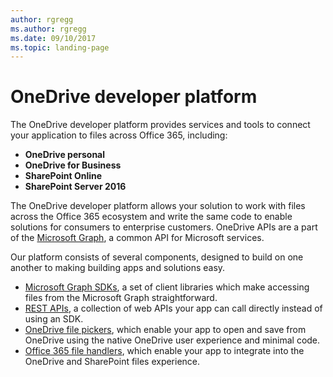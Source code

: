 ```yaml
---
author: rgregg
ms.author: rgregg
ms.date: 09/10/2017
ms.topic: landing-page
---
```

# OneDrive developer platform

The OneDrive developer platform provides services and tools to connect your application to files across Office 365, including:

* **OneDrive personal**
* **OneDrive for Business**
* **SharePoint Online**
* **SharePoint Server 2016**

The OneDrive developer platform allows your solution to work with files across the Office 365 ecosystem and write the same code to enable solutions for consumers to enterprise customers.
OneDrive APIs are a part of the [Microsoft Graph](https://graph.microsoft.com), a common API for Microsoft services.

Our platform consists of several components, designed to build on one another to making building apps and solutions easy.

* [Microsoft Graph SDKs](https://developer.microsoft.com/graph/code-samples-and-sdks), a set of client libraries which make accessing files from the Microsoft Graph straightforward.
* [REST APIs](rest-api/index.md), a collection of web APIs your app can call directly instead of using an SDK.
* [OneDrive file pickers](controls/index.md), which enable your app to open and save from OneDrive using the native OneDrive user experience and minimal code.
* [Office 365 file handlers](file-handlers/index.md), which enable your app to integrate into the OneDrive and SharePoint files experience.



